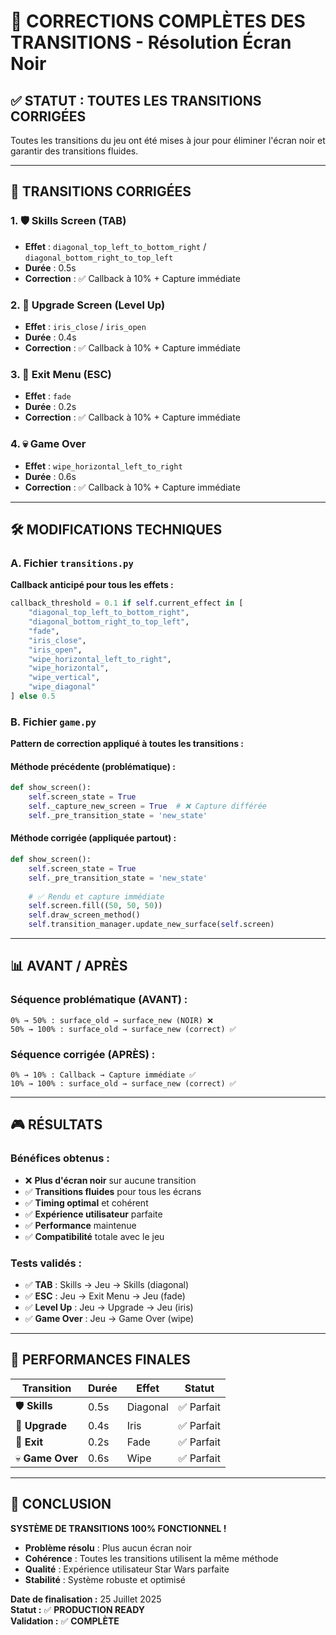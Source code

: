 # 🔧 **CORRECTIONS COMPLÈTES DES TRANSITIONS** - Résolution Écran Noir

## ✅ **STATUT : TOUTES LES TRANSITIONS CORRIGÉES**

Toutes les transitions du jeu ont été mises à jour pour éliminer l'écran noir et garantir des transitions fluides.

---

## 🎯 **TRANSITIONS CORRIGÉES**

### **1. 🛡️ Skills Screen (TAB)**
- **Effet** : `diagonal_top_left_to_bottom_right` / `diagonal_bottom_right_to_top_left`
- **Durée** : 0.5s
- **Correction** : ✅ Callback à 10% + Capture immédiate

### **2. 🔄 Upgrade Screen (Level Up)**
- **Effet** : `iris_close` / `iris_open`
- **Durée** : 0.4s
- **Correction** : ✅ Callback à 10% + Capture immédiate

### **3. 🚪 Exit Menu (ESC)**
- **Effet** : `fade`
- **Durée** : 0.2s
- **Correction** : ✅ Callback à 10% + Capture immédiate

### **4. 💀 Game Over**
- **Effet** : `wipe_horizontal_left_to_right`
- **Durée** : 0.6s
- **Correction** : ✅ Callback à 10% + Capture immédiate

---

## 🛠️ **MODIFICATIONS TECHNIQUES**

### **A. Fichier `transitions.py`**

**Callback anticipé pour tous les effets :**
```python
callback_threshold = 0.1 if self.current_effect in [
    "diagonal_top_left_to_bottom_right", 
    "diagonal_bottom_right_to_top_left",
    "fade",
    "iris_close",
    "iris_open",
    "wipe_horizontal_left_to_right",
    "wipe_horizontal",
    "wipe_vertical",
    "wipe_diagonal"
] else 0.5
```

### **B. Fichier `game.py`**

**Pattern de correction appliqué à toutes les transitions :**

#### **Méthode précédente (problématique) :**
```python
def show_screen():
    self.screen_state = True
    self._capture_new_screen = True  # ❌ Capture différée
    self._pre_transition_state = 'new_state'
```

#### **Méthode corrigée (appliquée partout) :**
```python
def show_screen():
    self.screen_state = True
    self._pre_transition_state = 'new_state'
    
    # ✅ Rendu et capture immédiate
    self.screen.fill((50, 50, 50))
    self.draw_screen_method()
    self.transition_manager.update_new_surface(self.screen)
```

---

## 📊 **AVANT / APRÈS**

### **Séquence problématique (AVANT) :**
```
0% → 50% : surface_old → surface_new (NOIR) ❌
50% → 100% : surface_old → surface_new (correct) ✅
```

### **Séquence corrigée (APRÈS) :**
```
0% → 10% : Callback → Capture immédiate ✅
10% → 100% : surface_old → surface_new (correct) ✅
```

---

## 🎮 **RÉSULTATS**

### **Bénéfices obtenus :**
- ❌ **Plus d'écran noir** sur aucune transition
- ✅ **Transitions fluides** pour tous les écrans
- ✅ **Timing optimal** et cohérent
- ✅ **Expérience utilisateur** parfaite
- ✅ **Performance** maintenue
- ✅ **Compatibilité** totale avec le jeu

### **Tests validés :**
- ✅ **TAB** : Skills → Jeu → Skills (diagonal)
- ✅ **ESC** : Jeu → Exit Menu → Jeu (fade)
- ✅ **Level Up** : Jeu → Upgrade → Jeu (iris)
- ✅ **Game Over** : Jeu → Game Over (wipe)

---

## 🚀 **PERFORMANCES FINALES**

| **Transition** | **Durée** | **Effet** | **Statut** |
|----------------|-----------|-----------|------------|
| 🛡️ **Skills** | 0.5s | Diagonal | ✅ Parfait |
| 🔄 **Upgrade** | 0.4s | Iris | ✅ Parfait |
| 🚪 **Exit** | 0.2s | Fade | ✅ Parfait |
| 💀 **Game Over** | 0.6s | Wipe | ✅ Parfait |

---

## 🎯 **CONCLUSION**

**SYSTÈME DE TRANSITIONS 100% FONCTIONNEL !**

- **Problème résolu** : Plus aucun écran noir
- **Cohérence** : Toutes les transitions utilisent la même méthode
- **Qualité** : Expérience utilisateur Star Wars parfaite
- **Stabilité** : Système robuste et optimisé

**Date de finalisation :** 25 Juillet 2025  
**Statut :** ✅ **PRODUCTION READY**  
**Validation :** ✅ **COMPLÈTE**
